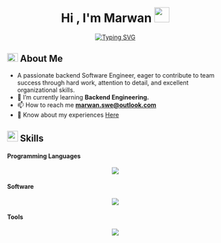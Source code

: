 <h1 align="center"><b>Hi , I'm Marwan </b><img src="https://media.giphy.com/media/hvRJCLFzcasrR4ia7z/giphy.gif" width="35"></h1>
<!--  -->
<p align="center">
  <a href="https://git.io/typing-svg"><img src="https://readme-typing-svg.demolab.com?font=Fira+Code&size=19&pause=1000&center=true&vCenter=true&width=435&lines=Hello%2C+I+am+Marwan+Radwan.%E2%9D%A4%EF%B8%8F;Backend+Software+Engineer%2C;Senior+Computer+Engineering+Student%2C;Curious+%2F+Active+learner%2C;I+love+to+learn+new+stuff." alt="Typing SVG" /></a>
</p>

## <img src="https://cdn.discordapp.com/emojis/852881450667081728.gif" width="25px" height="20px"><b> About Me</b>

- A passionate backend Software Engineer, eager to contribute to team success through hard work, attention to detail, and excellent organizational skills.
- 🌱 I’m currently learning **Backend Engineering.**
- 📫 How to reach me **marwan.swe@outlook.com**
- 📄 Know about my experiences [Here](bit.ly/3KZALLt)

<!-- <img src="https://user-images.githubusercontent.com/73097560/115834477-dbab4500-a447-11eb-908a-139a6edaec5c.gif"><br><br> -->

## <img src="https://media2.giphy.com/media/QssGEmpkyEOhBCb7e1/giphy.gif?cid=ecf05e47a0n3gi1bfqntqmob8g9aid1oyj2wr3ds3mg700bl&rid=giphy.gif" width ="25"><b> Skills</b>

<p align="center">
<h4>Programming Languages</h4>
    <p align="center">
    <a href="https://skillicons.dev">
      <img src="https://skillicons.dev/icons?i=javascript,cpp,java,python,bash" />
    </a>
  </p>

<h4>Software</h4>
    <p align="center">
    <a href="https://skillicons.dev">
      <img src="https://skillicons.dev/icons?i=nodejs,express,postgresql,mongodb,jest,selenium,html,css,bootstrap" />
    </a>
  </p>

<h4>Tools</h4>
    <p align="center">
    <a href="https://skillicons.dev">
      <img src="https://skillicons.dev/icons?i=linux,vscode,postman,git,github,discord,bots" />
    </a>
  </p>

</p>
